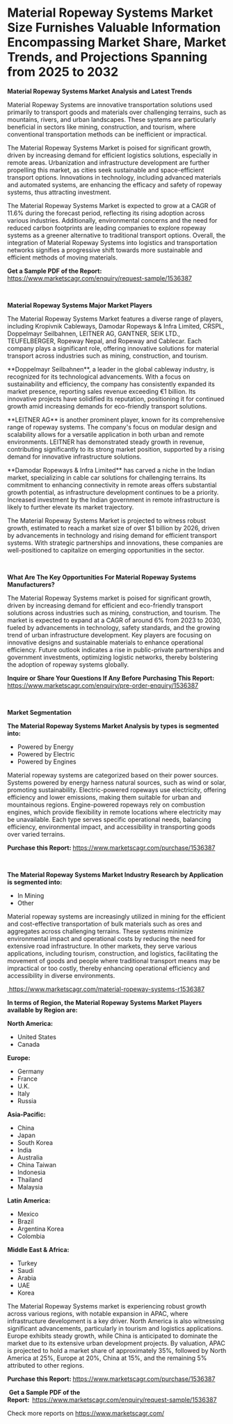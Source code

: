 <p><h1>Material Ropeway Systems Market Size Furnishes Valuable Information Encompassing Market Share, Market Trends, and Projections Spanning from 2025 to 2032</h1></p><p><strong>Material Ropeway Systems Market Analysis and Latest Trends</strong></p>
<p><p>Material Ropeway Systems are innovative transportation solutions used primarily to transport goods and materials over challenging terrains, such as mountains, rivers, and urban landscapes. These systems are particularly beneficial in sectors like mining, construction, and tourism, where conventional transportation methods can be inefficient or impractical.</p><p>The Material Ropeway Systems Market is poised for significant growth, driven by increasing demand for efficient logistics solutions, especially in remote areas. Urbanization and infrastructure development are further propelling this market, as cities seek sustainable and space-efficient transport options. Innovations in technology, including advanced materials and automated systems, are enhancing the efficacy and safety of ropeway systems, thus attracting investment.</p><p>The Material Ropeway Systems Market is expected to grow at a CAGR of 11.6% during the forecast period, reflecting its rising adoption across various industries. Additionally, environmental concerns and the need for reduced carbon footprints are leading companies to explore ropeway systems as a greener alternative to traditional transport options. Overall, the integration of Material Ropeway Systems into logistics and transportation networks signifies a progressive shift towards more sustainable and efficient methods of moving materials.</p></p>
<p><strong>Get a Sample PDF of the Report:&nbsp;</strong> <a href="https://www.marketscagr.com/enquiry/request-sample/1536387?utm_campaign=2755&utm_medium=2&utm_source=Github&utm_content=ia&utm_term=27022025&utm_id=material-ropeway-systems">https://www.marketscagr.com/enquiry/request-sample/1536387</a></p>
<p>&nbsp;</p>
<p><strong>Material Ropeway Systems Major Market Players</strong></p>
<p><p>The Material Ropeway Systems Market features a diverse range of players, including Kropivnik Cableways, Damodar Ropeways & Infra Limited, CRSPL, Doppelmayr Seilbahnen, LEITNER AG, GANTNER, SEIK LTD., TEUFELBERGER, Ropeway Nepal, and Ropeway and Cablecar. Each company plays a significant role, offering innovative solutions for material transport across industries such as mining, construction, and tourism.</p><p>**Doppelmayr Seilbahnen**, a leader in the global cableway industry, is recognized for its technological advancements. With a focus on sustainability and efficiency, the company has consistently expanded its market presence, reporting sales revenue exceeding €1 billion. Its innovative projects have solidified its reputation, positioning it for continued growth amid increasing demands for eco-friendly transport solutions.</p><p>**LEITNER AG** is another prominent player, known for its comprehensive range of ropeway systems. The company's focus on modular design and scalability allows for a versatile application in both urban and remote environments. LEITNER has demonstrated steady growth in revenue, contributing significantly to its strong market position, supported by a rising demand for innovative infrastructure solutions.</p><p>**Damodar Ropeways & Infra Limited** has carved a niche in the Indian market, specializing in cable car solutions for challenging terrains. Its commitment to enhancing connectivity in remote areas offers substantial growth potential, as infrastructure development continues to be a priority. Increased investment by the Indian government in remote infrastructure is likely to further elevate its market trajectory.</p><p>The Material Ropeway Systems Market is projected to witness robust growth, estimated to reach a market size of over $1 billion by 2026, driven by advancements in technology and rising demand for efficient transport systems. With strategic partnerships and innovations, these companies are well-positioned to capitalize on emerging opportunities in the sector.</p></p>
<p>&nbsp;</p>
<p><strong>What Are The Key Opportunities For Material Ropeway Systems Manufacturers?</strong></p>
<p><p>The Material Ropeway Systems market is poised for significant growth, driven by increasing demand for efficient and eco-friendly transport solutions across industries such as mining, construction, and tourism. The market is expected to expand at a CAGR of around 6% from 2023 to 2030, fueled by advancements in technology, safety standards, and the growing trend of urban infrastructure development. Key players are focusing on innovative designs and sustainable materials to enhance operational efficiency. Future outlook indicates a rise in public-private partnerships and government investments, optimizing logistic networks, thereby bolstering the adoption of ropeway systems globally.</p></p>
<p><strong>Inquire or Share Your Questions If Any Before Purchasing This Report:</strong> <a href="https://www.marketscagr.com/enquiry/pre-order-enquiry/1536387?utm_campaign=2755&utm_medium=2&utm_source=Github&utm_content=ia&utm_term=27022025&utm_id=material-ropeway-systems">https://www.marketscagr.com/enquiry/pre-order-enquiry/1536387</a></p>
<p>&nbsp;</p>
<p><strong>Market Segmentation</strong></p>
<p><strong>The Material Ropeway Systems Market Analysis by types is segmented into:</strong></p>
<p><ul><li>Powered by Energy</li><li>Powered by Electric</li><li>Powered by Engines</li></ul></p>
<p><p>Material ropeway systems are categorized based on their power sources. Systems powered by energy harness natural sources, such as wind or solar, promoting sustainability. Electric-powered ropeways use electricity, offering efficiency and lower emissions, making them suitable for urban and mountainous regions. Engine-powered ropeways rely on combustion engines, which provide flexibility in remote locations where electricity may be unavailable. Each type serves specific operational needs, balancing efficiency, environmental impact, and accessibility in transporting goods over varied terrains.</p></p>
<p><strong>Purchase this Report:&nbsp;</strong><a href="https://www.marketscagr.com/purchase/1536387?utm_campaign=2755&utm_medium=2&utm_source=Github&utm_content=ia&utm_term=27022025&utm_id=material-ropeway-systems">https://www.marketscagr.com/purchase/1536387</a></p>
<p>&nbsp;</p>
<p><strong>The Material Ropeway Systems Market Industry Research by Application is segmented into:</strong></p>
<p><ul><li>In Mining</li><li>Other</li></ul></p>
<p><p>Material ropeway systems are increasingly utilized in mining for the efficient and cost-effective transportation of bulk materials such as ores and aggregates across challenging terrains. These systems minimize environmental impact and operational costs by reducing the need for extensive road infrastructure. In other markets, they serve various applications, including tourism, construction, and logistics, facilitating the movement of goods and people where traditional transport means may be impractical or too costly, thereby enhancing operational efficiency and accessibility in diverse environments.</p></p>
<p><a href="https://www.marketscagr.com/material-ropeway-systems-r1536387?utm_campaign=2755&utm_medium=2&utm_source=Github&utm_content=ia&utm_term=27022025&utm_id=material-ropeway-systems">&nbsp;https://www.marketscagr.com/material-ropeway-systems-r1536387</a></p>
<p><strong>In terms of Region, the Material Ropeway Systems Market Players available by Region are:</strong></p>
<p>
    <p> <strong> North America: </strong>
        <ul>
            <li>United States</li>
            <li>Canada</li>
        </ul>
        </p> 
    <p> <strong> Europe: </strong>
        <ul>
            <li>Germany</li>
            <li>France</li>
            <li>U.K.</li>
            <li>Italy</li>
            <li>Russia</li>
        </ul>
        </p> 
    <p> <strong> Asia-Pacific: </strong>
        <ul>
            <li>China</li>
            <li>Japan</li>
            <li>South Korea</li>
            <li>India</li>
            <li>Australia</li>
            <li>China Taiwan</li>
            <li>Indonesia</li>
            <li>Thailand</li>
            <li>Malaysia</li>
        </ul>
        </p> 
    <p> <strong> Latin America: </strong>
        <ul>
            <li>Mexico</li>
            <li>Brazil</li>
            <li>Argentina Korea</li>
            <li>Colombia</li>
        </ul>
        </p> 
    <p> <strong> Middle East & Africa: </strong>
        <ul>
            <li>Turkey</li>
            <li>Saudi</li>
            <li>Arabia</li>
            <li>UAE</li>
            <li>Korea</li>
        </ul>
    </p>
    </p>
<p><p>The Material Ropeway Systems market is experiencing robust growth across various regions, with notable expansion in APAC, where infrastructure development is a key driver. North America is also witnessing significant advancements, particularly in tourism and logistics applications. Europe exhibits steady growth, while China is anticipated to dominate the market due to its extensive urban development projects. By valuation, APAC is projected to hold a market share of approximately 35%, followed by North America at 25%, Europe at 20%, China at 15%, and the remaining 5% attributed to other regions.</p></p>
<p><strong>Purchase this Report: </strong><a href="https://www.marketscagr.com/purchase/1536387?utm_campaign=2755&utm_medium=2&utm_source=Github&utm_content=ia&utm_term=27022025&utm_id=material-ropeway-systems">https://www.marketscagr.com/purchase/1536387</a></p>
<p>&nbsp;<strong>Get a Sample PDF of the Report:&nbsp;&nbsp;</strong><a href="https://www.marketscagr.com/enquiry/request-sample/1536387?utm_campaign=2755&utm_medium=2&utm_source=Github&utm_content=ia&utm_term=27022025&utm_id=material-ropeway-systems">https://www.marketscagr.com/enquiry/request-sample/1536387</a></p>
<p><strong></strong></p>
<p>Check more reports on <a href="https://www.marketscagr.com/?utm_campaign=2755&utm_medium=2&utm_source=Github&utm_content=ia&utm_term=27022025&utm_id=material-ropeway-systems">https://www.marketscagr.com/</a></p>